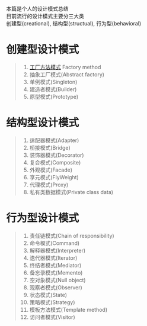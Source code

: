 本篇是个人的设计模式总结  
目前流行的设计模式主要分三大类  
创建型(creational), 结构型(structual), 行为型(behavioral)

# 创建型设计模式
>1.  [工厂方法模式](https://github.com/godofchina/design_partten/tree/master/CreationalPattern/Factory) Factory method
>2.  抽象工厂模式(Abstract factory)
>3.  单例模式(Singleton)
>4.  建造者模式(Builder)
>5.  原型模式(Prototype)
# 结构型设计模式
>1.  适配器模式(Adapter)
>2.  桥接模式(Bridge)
>3.  装饰器模式(Decorator)
>4.  复合模式(Composite)
>5.  外观模式(Facade)
>6.  享元模式(FlyWeight)
>7.  代理模式(Proxy)
>8.  私有类数据模式(Private class data)
# 行为型设计模式
>1.  责任链模式(Chain of responsibility)
>2.  命令模式(Command)
>3.  解释器模式(Interpreter)
>4.  迭代器模式(Iterator)
>5.  终结者模式(Mediator)
>6.  备忘录模式(Memento)
>7.  空对象模式(Null object)
>8.  观察者模式(Observer)
>9.  状态模式(State)
>10. 策略模式(Strategy)
>11. 模板方法模式(Template method)
>12. 访问者模式(Visitor)
